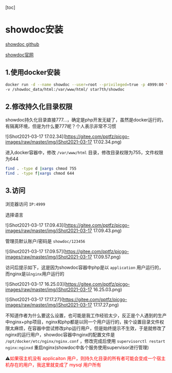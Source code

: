 [toc]



# showdoc安装

[showdoc github](https://github.com/star7th/showdoc)

[showdoc官网](https://www.showdoc.com.cn/)



## 1.使用docker安装

```sh
docker run -d --name showdoc --user=root --privileged=true -p 4999:80 \
-v /showdoc_data/html:/var/www/html/ star7th/showdoc
```



## 2.修改持久化目录权限

showdoc持久化目录直接777...，确定是php开发无疑了，虽然是docker运行的，有隔离环境，但是为什么要777呢？个人表示非常不习惯

![iShot2021-03-17 17.02.34](https://gitee.com/pptfz/picgo-images/raw/master/img/iShot2021-03-17 17.02.34.png)



进入docker容器中，修改 `/var/www/html` 目录，修改目录权限为755，文件权限为644

```sh
find . -type d |xargs chmod 755
find . -type f|xargs chmod 644
```



## 3.访问

浏览器访问 `IP:4999`

选择语言

![iShot2021-03-17 17.09.43](https://gitee.com/pptfz/picgo-images/raw/master/img/iShot2021-03-17 17.09.43.png)





管理员默认账户/密码是 `showdoc/123456`

![iShot2021-03-17 17.09.57](https://gitee.com/pptfz/picgo-images/raw/master/img/iShot2021-03-17 17.09.57.png)



访问后提示如下，这是因为showdoc容器中php是以 `application` 用户运行的，而nginx是以`nginx`用户运行的

![iShot2021-03-17 16.25.03](https://gitee.com/pptfz/picgo-images/raw/master/img/iShot2021-03-17 16.25.03.png)

![iShot2021-03-17 17.17.27](https://gitee.com/pptfz/picgo-images/raw/master/img/iShot2021-03-17 17.17.27.png)



不知道作者为什么要这么设置，也可能是我工作经验太少，反正是个人遇到的生产中nginx+php项目，nginx和php都是以同一个用户运行的，挨个设置目录文件权限太麻烦，在容器中尝试修改php运行用户，但是始终提示不生效，于是就修改了nginx的运行用户，showdoc容器中nginx的配置文件是 `/opt/docker/etc/nginx/nginx.conf` ，修改完成后使用 `supervisorctl restart nginx:nginxd` 重启nginx(showdoc中各个服务使用supervisor进行管理)

⚠️<span style=color:red>如果宿主机没有 applicaiton 用户，则持久化目录的所有者可能会变成一个宿主机存在的用户，我这里就变成了 mysql 用户所有</span>

